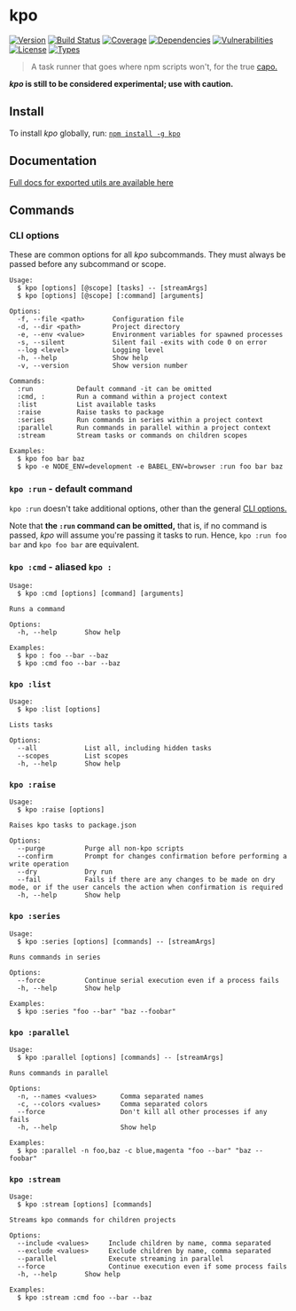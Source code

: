 # kpo

[![Version](https://img.shields.io/npm/v/kpo.svg)](https://www.npmjs.com/package/kpo)
[![Build Status](https://img.shields.io/travis/rafamel/kpo/master.svg)](https://travis-ci.org/rafamel/kpo)
[![Coverage](https://img.shields.io/coveralls/rafamel/kpo/master.svg)](https://coveralls.io/github/rafamel/kpo)
[![Dependencies](https://img.shields.io/david/rafamel/kpo.svg)](https://david-dm.org/rafamel/kpo)
[![Vulnerabilities](https://img.shields.io/snyk/vulnerabilities/npm/kpo.svg)](https://snyk.io/test/npm/kpo)
[![License](https://img.shields.io/github/license/rafamel/kpo.svg)](https://github.com/rafamel/kpo/blob/master/LICENSE)
[![Types](https://img.shields.io/npm/types/kpo.svg)](https://www.npmjs.com/package/kpo)

> A task runner that goes where npm scripts won't, for the true [capo.](https://en.wiktionary.org/wiki/capo#Etymology_2)

***kpo* is still to be considered experimental; use with caution.**

## Install

To install *kpo* globally, run: [`npm install -g kpo`](https://www.npmjs.com/package/kpo)

## Documentation

[Full docs for exported utils are available here](https://rafamel.github.io/kpo/globals.html)

## Commands

### CLI options

These are common options for all *kpo* subcommands. They must always be passed before any subcommand or scope.

```
Usage:
  $ kpo [options] [@scope] [tasks] -- [streamArgs]
  $ kpo [options] [@scope] [:command] [arguments]

Options:
  -f, --file <path>       Configuration file
  -d, --dir <path>        Project directory
  -e, --env <value>       Environment variables for spawned processes
  -s, --silent            Silent fail -exits with code 0 on error
  --log <level>           Logging level
  -h, --help              Show help
  -v, --version           Show version number

Commands:
  :run           Default command -it can be omitted
  :cmd, :        Run a command within a project context
  :list          List available tasks
  :raise         Raise tasks to package
  :series        Run commands in series within a project context
  :parallel      Run commands in parallel within a project context
  :stream        Stream tasks or commands on children scopes

Examples:
  $ kpo foo bar baz
  $ kpo -e NODE_ENV=development -e BABEL_ENV=browser :run foo bar baz
```

### `kpo :run` - default command

`kpo :run` doesn't take additional options, other than the general [CLI options.](#kpo-cli-options)

Note that **the `:run` command can be omitted,** that is, if no command is passed, *kpo* will assume you're passing it tasks to run. Hence, `kpo :run foo bar` and `kpo foo bar` are equivalent.

### `kpo :cmd` - aliased `kpo :`

```
Usage:
  $ kpo :cmd [options] [command] [arguments]

Runs a command

Options:
  -h, --help       Show help

Examples:
  $ kpo : foo --bar --baz
  $ kpo :cmd foo --bar --baz
```

### `kpo :list`

```
Usage:
  $ kpo :list [options]

Lists tasks

Options:
  --all            List all, including hidden tasks
  --scopes         List scopes
  -h, --help       Show help
```

### `kpo :raise`

```
Usage:
  $ kpo :raise [options]

Raises kpo tasks to package.json

Options:
  --purge          Purge all non-kpo scripts
  --confirm        Prompt for changes confirmation before performing a write operation
  --dry            Dry run
  --fail           Fails if there are any changes to be made on dry mode, or if the user cancels the action when confirmation is required
  -h, --help       Show help
```

### `kpo :series`

```
Usage:
  $ kpo :series [options] [commands] -- [streamArgs]

Runs commands in series

Options:
  --force          Continue serial execution even if a process fails
  -h, --help       Show help

Examples:
  $ kpo :series "foo --bar" "baz --foobar"
```

### `kpo :parallel`

```
Usage:
  $ kpo :parallel [options] [commands] -- [streamArgs]

Runs commands in parallel

Options:
  -n, --names <values>      Comma separated names
  -c, --colors <values>     Comma separated colors
  --force                   Don't kill all other processes if any fails
  -h, --help                Show help

Examples:
  $ kpo :parallel -n foo,baz -c blue,magenta "foo --bar" "baz --foobar"
```

### `kpo :stream`

```
Usage:
  $ kpo :stream [options] [commands]

Streams kpo commands for children projects

Options:
  --include <values>     Include children by name, comma separated
  --exclude <values>     Exclude children by name, comma separated
  --parallel             Execute streaming in parallel
  --force                Continue execution even if some process fails
  -h, --help       Show help

Examples:
  $ kpo :stream :cmd foo --bar --baz
```
